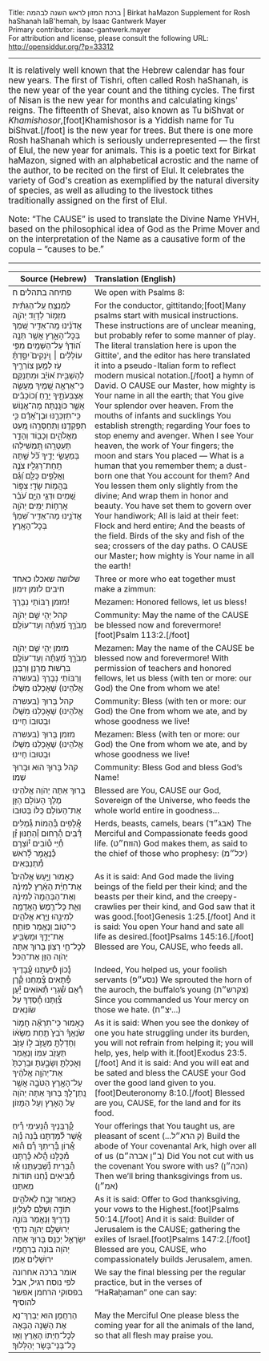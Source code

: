 <html>
<head></head>
<body>
Title: ברכת המזון לראש השנה לבהמה | Birkat haMazon Supplement for Rosh haShanah laB'hemah, by Isaac Gantwerk Mayer<br />
Primary contributor: isaac-gantwerk.mayer<br />
For attribution and license, please consult the following URL: <a href="http://opensiddur.org/?p=33312">http://opensiddur.org/?p=33312</a>
<p />
<hr />

<div class="english" style="font-size: 1.2em;">
It is relatively well known that the Hebrew calendar has four new years. The first of Tishri, often called Rosh haShanah, is the new year of the year count and the tithing cycles. The first of Nisan is the new year for months and calculating kings' reigns. The fifteenth of Shevat, also known as Tu biShvat or <em>Khamishosor</em>,[foot]Khamishosor is a Yiddish name for Tu biShvat.[/foot] is the new year for trees. But there is one more Rosh haShanah which is seriously underrepresented — the first of Elul, the new year for animals. This is a poetic text for Birkat haMazon, signed with an alphabetical acrostic and the name of the author, to be recited on the first of Elul. It celebrates the variety of God's creation as exemplified by the natural diversity of species, as well as alluding to the livestock tithes traditionally assigned on the first of Elul.

Note: “The CAUSE” is used to translate the Divine Name YHVH, based on the philosophical idea of God as the Prime Mover and on the interpretation of the Name as a causative form of the copula – “causes to be.”
</div>

<hr />

<table style="margin-left: auto;margin-right: auto;" class="draggable">
<thead><tr><th id="x" style="text-align: right;">Source (Hebrew)</th><th style="text-align: left;">Translation (English)</th></tr></thead>
<tbody>
<tr><td style="vertical-align:top;">
<div class="liturgy"><span lang="he">
<span class="instruction">פתיחה בתהלים ח</span>
</span></div></td>
 
<td style="vertical-align:top;">
<div class="english">
<span class="instruction">We open with Psalms 8:</span>
</div></td></tr>


<tr><td style="vertical-align:top;">
<div class="liturgy"><span lang="he">
לַמְנַצֵּ֥חַ עַֽל־הַגִּתִּ֗ית 
מִזְמ֥וֹר לְדָוִֽד׃
יְהֹוָ֤ה אֲדֹנֵ֗ינוּ מָֽה־אַדִּ֣יר שִׁ֭מְךָ בְּכׇל־הָאָ֑רֶץ
 אֲשֶׁ֥ר תְּנָ֥ה ה֝וֹדְךָ֗ עַל־הַשָּׁמָֽיִם׃
מִפִּ֤י עוֹלְלִ֨ים ׀ וְֽיֹנְקִים֮ יִסַּ֢דְתָּ֫ עֹ֥ז לְמַ֥עַן צוֹרְרֶ֑יךָ 
לְהַשְׁבִּ֥ית א֝וֹיֵ֗ב וּמִתְנַקֵּֽם׃
כִּֽי־אֶרְאֶ֣ה שָׁ֭מֶיךָ מַעֲשֵׂ֣ה אֶצְבְּעֹתֶ֑יךָ 
יָרֵ֥חַ וְ֝כוֹכָבִ֗ים אֲשֶׁ֣ר כּוֹנָֽנְתָּה׃
מָה־אֱנ֥וֹשׁ כִּֽי־תִזְכְּרֶ֑נּוּ 
וּבֶן־אָ֝דָ֗ם כִּ֣י תִפְקְדֶֽנּוּ׃
וַתְּחַסְּרֵ֣הוּ מְּ֭עַט מֵאֱלֹהִ֑ים 
וְכָב֖וֹד וְהָדָ֣ר תְּעַטְּרֵֽהוּ׃
תַּ֭מְשִׁילֵהוּ בְּמַעֲשֵׂ֣י יָדֶ֑יךָ 
כֹּ֗֝ל שַׁ֣תָּה תַֽחַת־רַגְלָֽיו׃
צֹנֶ֣ה וַאֲלָפִ֣ים כֻּלָּ֑ם 
וְ֝גַ֗ם בַּהֲמ֥וֹת שָׂדָֽי׃
צִפּ֣וֹר שָׁ֭מַיִם וּדְגֵ֣י הַיָּ֑ם 
עֹ֝בֵ֗ר אׇרְח֥וֹת יַמִּֽים׃
יְהֹוָ֥ה אֲדֹנֵ֑ינוּ
מָה־אַדִּ֥יר שִׁ֝מְךָ֗ בְּכׇל־הָאָֽרֶץ׃
</span></div></td>
 
<td style="vertical-align:top;">
<div class="english">
For the conductor, gittitando;[foot]Many psalms start with musical instructions. These instructions are of unclear meaning, but probably refer to some manner of play. The literal translation here is upon the Gittite', and the editor has here translated it into a pseudo-Italian form to reflect modern musical notation.[/foot]
a hymn of David.
O CAUSE our Master, how mighty is Your name in all the earth; 
that You give Your splendor over heaven. 
From the mouths of infants and sucklings You establish strength; 
regarding Your foes to stop enemy and avenger.
When I see Your heaven, the work of Your fingers;
the moon and stars You placed — 
What is a human that you remember them;
a dust-born one that You account for them?
And You lessen them only slightly from the divine; 
	And wrap them in honor and beauty.
You have set them to govern over Your handiwork;
	All is laid at their feet:
Flock and herd entire; 
	And the beasts of the field.
Birds of the sky and fish of the sea; 
crossers of the day paths. 
O CAUSE our Master;
how mighty is Your name in all the earth!
</div></td></tr>


<tr><td style="vertical-align:top;">
<div class="liturgy"><span lang="he">
<span class="instruction">שלושה שאכלו כאחד חיבים לזמן זימון</span>
</span></div></td>
 
<td style="vertical-align:top;">
<div class="english">
<span class="instruction">Three or more who eat together must make a zimmun:</span>
</div></td></tr>


<tr><td style="vertical-align:top;">
<div class="liturgy"><span lang="he">
<span class="instruction">מזמן</span>	רַבּוֹתַי נְבָרֵךְ! 
</span></div></td>
 
<td style="vertical-align:top;">
<div class="english">
<span class="instruction">Mezamen:</span>	Honored fellows, let us bless!
</div></td></tr>


<tr><td style="vertical-align:top;">
<div class="liturgy"><span lang="he">
<span class="instruction">קהל</span>	יְהִ֤י שֵׁ֣ם יְהֹוָ֣ה מְבֹרָ֑ךְ מֵ֝עַתָּ֗ה וְעַד־עוֹלָֽם׃
</span></div></td>
 
<td style="vertical-align:top;">
<div class="english">
<span class="instruction">Community:</span>	May the name of the CAUSE be blessed now and forevermore![foot]Psalm 113:2.[/foot]
</div></td></tr>


<tr><td style="vertical-align:top;">
<div class="liturgy"><span lang="he">
<span class="instruction">מזמן</span>	יְהִ֤י שֵׁ֣ם יְהֹוָ֣ה מְבֹרָ֑ךְ מֵ֝עַתָּ֗ה וְעַד־עוֹלָֽם׃ 
בִּרְשׁוּת מְרָנָן וְרַבָּנָן וְרַבּוֹתַי 
נְבָרֵךְ (<span class="instruction">בעשרה</span> אֱלֹהֵינוּ) 
שֶׁאָכַלְנוּ מִשֶּׁלוֹ׃ 
</span></div></td>
 
<td style="vertical-align:top;">
<div class="english">
<span class="instruction">Mezamen:</span>	May the name of the CAUSE be blessed now and forevermore!
With permission of teachers and honored fellows, 
let us bless (<span class="instruction">with ten or more:</span> our God) 
the One from whom we ate! 
</div></td></tr>


<tr><td style="vertical-align:top;">
<div class="liturgy"><span lang="he">
<span class="instruction">קהל</span>	בָּרוּךְ (<span class="instruction">בעשרה</span> אֱלֹהֵינוּ) 
שֶׁאָכַלְנוּ מִשֶּׁלוֹ 
וּבְטוּבוֹ חָיִינוּ׃
</span></div></td>
 
<td style="vertical-align:top;">
<div class="english">
<span class="instruction">Community:</span>	Bless (<span class="instruction">with ten or more:</span> our God) 
the One from whom we ate, 
and by whose goodness we live!
</div></td></tr>


<tr><td style="vertical-align:top;">
<div class="liturgy"><span lang="he">
<span class="instruction">מזמן</span>	בָּרוּךְ (<span class="instruction">בעשרה</span> אֱלֹהֵינוּ)
שֶׁאָכַלְנוּ מִשֶּׁלוֹ 
וּבְטוּבוֹ חָיִינוּ׃
</span></div></td>
 
<td style="vertical-align:top;">
<div class="english">
<span class="instruction">Mezamen:</span>	Bless (<span class="instruction">with ten or more:</span> our God) 
the One from whom we ate, 
and by whose goodness we live!
</div></td></tr>


<tr><td style="vertical-align:top;">
<div class="liturgy"><span lang="he">
<span class="instruction">קהל</span>	בָּרוּךְ הוּא וּבָרוּךְ שְׁמוֹ׃
</span></div></td>
 
<td style="vertical-align:top;">
<div class="english">
<span class="instruction">Community:</span>	Bless God and bless God’s Name!
</div></td></tr>


<tr><td style="vertical-align:top;">
<div class="liturgy"><span lang="he">
בָּרוּךְ אַתָּה 
יְהֹוָה אֱלֹהֵינוּ
מֶלֶךְ הָעוֹלָם 
הַזָּן אֶת־הָעוֹלָם כֻּלּוֹ בְּטוּבוֹ
</span></div></td>
 
<td style="vertical-align:top;">
<div class="english">
Blessed are You, 
CAUSE our God, 
Sovereign of the Universe, 
who feeds the whole world entire in goodness…
</div></td></tr>


<tr><td style="vertical-align:top;">
<div class="liturgy"><span lang="he">
אֲ֯לָפִים בְּ֯הֵמוֹת גְּ֯מַלִּים דֻּ֯בִּים 
הָ֯רַחוּם וְ֯הַחַנּוּן זַ֯ן חַ֯יֵּי ט֯וֹבִים
י֯וֹצְרָם כְּ֯נֶאֱמָר לָ֯רֹאשׁ מִ֯תְנַבְּאִים
</span></div></td>
 
<td style="vertical-align:top;">
<div class="english">
		Herds, beasts, camels, bears 						<span class="hebrew">(אבג״ד)</span>
		The Merciful and Compassionate feeds good life. 			<span class="hebrew">(הוזח״ט)</span>
		God makes them, as said to the chief of those who prophesy:	 <span class="hebrew">(יכל״מ)</span>
</div></td></tr>


<tr><td style="vertical-align:top;">
<div class="liturgy"><span lang="he">
כָּאָמוּר		
וַיַּ֣עַשׂ אֱלֹהִים֩ אֶת־חַיַּ֨ת הָאָ֜רֶץ לְמִינָ֗הּ 
וְאֶת־הַבְּהֵמָה֙ לְמִינָ֔הּ 
וְאֵ֛ת כׇּל־רֶ֥מֶשׂ
הָֽאֲדָמָ֖ה לְמִינֵ֑הוּ וַיַּ֥רְא אֱלֹהִ֖ים כִּי־טֽוֹב׃ 
וְנֶאֱמַר		פּוֹתֵ֥חַ אֶת־יָדֶ֑ךָ 
וּמַשְׂבִּ֖יעַ לְכׇל־חַ֣י רָצֽוֹן׃
בָּרוּךְ אַתָּה יְהֹוָה הַזָּן אֶת־הַכּל׃
</span></div></td>
 
<td style="vertical-align:top;">
<div class="english">
As it is said:	
And God made the living beings of the field per their kind; 
and the beasts per their kind, 
and the creepy-crawlies per their kind, 
and God saw that it was good.[foot]Genesis 1:25.[/foot]
And it is said:	You open Your hand 
and sate all life as desired.[foot]Psalms 145:16.[/foot]
Blessed are You, CAUSE, who feeds all.
</div></td></tr>


<tr><td style="vertical-align:top;">
<div class="liturgy"><span lang="he">
נָ֯כוֹן סִ֯יַּעְתָּנוּ עֲ֯בָדֶיךָ פְּ֯תָאִים
צָ֯מַחְנוּ קֶ֯רֶן רְ֯אֵם שִׁ֯גְרֵי תְּ֯אוֹאִים
יַ֯עַן צִ֯וַּתָּנוּ חָ֯סְדְּךָ עַל שׂוֹנְאִים
</span></div></td>
 
<td style="vertical-align:top;">
<div class="english">
		Indeed, You helped us, your foolish servants 			<span class="hebrew">(נסע״פ)</span>
		We sprouted the horn of the auroch, the buffalo’s young		<span class="hebrew">(צקרש״ת)</span>
		Since you commanded us Your mercy on those we hate.		<span class="hebrew">(יצ״ח...)</span>
</div></td></tr>


<tr><td style="vertical-align:top;">
<div class="liturgy"><span lang="he">
כָּאָמוּר		
כִּֽי־תִרְאֶ֞ה חֲמ֣וֹר שֹׂנַאֲךָ֗ רֹבֵץ֙ תַּ֣חַת מַשָּׂא֔וֹ 
וְחָדַלְתָּ֖ מֵעֲזֹ֣ב ל֑וֹ 
עָזֹ֥ב תַּעֲזֹ֖ב עִמּֽוֹ׃ 
וְנֶאֱמַר		וְאָכַלְתָּ֖ 
וְשָׂבָ֑עְתָּ 
וּבֵֽרַכְתָּ֙ אֶת־יְהֹוָ֣ה אֱלֹהֶ֔יךָ
עַל־הָאָ֥רֶץ הַטֹּבָ֖ה אֲשֶׁ֥ר נָֽתַן־לָֽךְ׃
בָּרוּךְ אַתָּה יְהֹוָה 
עַל הָאָרֶץ וְעַל הַמָּזוֹן׃
</span></div></td>
 
<td style="vertical-align:top;">
<div class="english">
As it is said:	
When you see the donkey of one you hate struggling under its burden, 
you will not refrain from helping it; 
you will help, yes, help with it.[foot]Exodus 23:5.[/foot]
And it is said:	And you will eat 
and be sated 
and bless the CAUSE your God 
over the good land given to you.[foot]Deuteronomy 8:10.[/foot]
Blessed are you, CAUSE, 
for the land and for its food.
</div></td></tr>


<tr><td style="vertical-align:top;">
<div class="liturgy"><span lang="he">
קׇ֯רְבָּנֶיךָ הַ֯נְּעִימֵי רֵ֯יחַ אֲ֯שֶׁר לִ֯מַּדְתָּנוּ
בְּ֯נֵה נְ֯וֵה אֲ֯רוֹן בְּ֯רִיתְךָ רָ֯ם ה֯וּא מִ֯כֻּלָּנוּ
הֲ֯לֹא כָּ֯רַתָּנוּ הַ֯בְּרִית נִ֯שְׁבַּעְתָּנוּ 
אָ֯ז מְ֯בִיאִים נַ֯חְנוּ תּוֹדוֹת מֵאִתָּנוּ׃
</span></div></td>
 
<td style="vertical-align:top;">
<div class="english">
		Your offerings that You taught us, are pleasant of scent 		<span class="hebrew">(...ק הרא״ל)</span>
		Build the abode of Your covenantal Ark, high over all of us	<span class="hebrew">(ב״ן אברה״ם)</span>
		Did You not cut with us the covenant You swore with us?		<span class="hebrew">(הכה״ן)</span>
		Then we’ll bring thanksgivings from us.				<span class="hebrew">(אמ״ן)</span>
</div></td></tr>


<tr><td style="vertical-align:top;">
<div class="liturgy"><span lang="he">
כָּאָמוּר
זְבַ֣ח לֵאלֹהִ֣ים תּוֹדָ֑ה 
וְשַׁלֵּ֖ם לְעֶלְי֣וֹן נְדָרֶֽיךָ׃
וְנֶאֱמַר
בֹּונֵ֣ה יְרוּשָׁלִַ֣ם יְהוָ֑ה 
נִדְחֵ֖י יִשְׂרָאֵ֣ל יְכַנֵּֽס׃
בָּרוּךְ אַתָּה יְהֹוָה
 בּוֹנֵה בְרַחֲמָיו ירוּשָׁלַיִם 
 אָמֵן׃
</span></div></td>
 
<td style="vertical-align:top;">
<div class="english">
As it is said:	
Offer to God thanksgiving, 
your vows to the Highest.[foot]Psalms 50:14.[/foot]
And it is said:	
Builder of Jerusalem is the CAUSE; 
gathering the exiles of Israel.[foot]Psalms 147:2.[/foot]
Blessed are you, CAUSE, 
who compassionately builds Jerusalem, 
amen.
</div></td></tr>


<tr><td style="vertical-align:top;">
<div class="liturgy"><span lang="he">
</span>אומר ברכה אחרונה לפי נוסח רגיל, אבל בפסוקי הרחמן אפשר להוסיף</span>
</span></div></td>
 
<td style="vertical-align:top;">
<div class="english">
</span>We say the final blessing per the regular practice, but in the verses of “HaRaḥaman” one can say:</span>
</div></td></tr>


<tr><td style="vertical-align:top;">
<div class="liturgy"><span lang="he">
הָרַחֲמָן הוּא 
יְבָרֵךְ־נָא אֶת הַשָּׁנָה הַבָּאָה לְכׇל־חַיְתוֹ הָאָרֶץ וְאָז כׇּל־בְּנֵי־בָּשָׂר יְהַלְּלוּךָ׃
</span></div></td>
 
<td style="vertical-align:top;">
<div class="english">
May the Merciful One 
please bless the coming year for all the animals of the land, so that all flesh may praise you.
</div></td></tr>
</tbody></table>
</body>
</html>